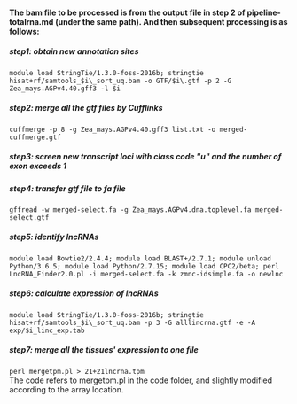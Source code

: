 #### The bam file to be processed is from the output file in step 2 of pipeline-totalrna.md (under the same path). And then subsequent processing is as follows:
##### step1: obtain new annotation sites  
`module load StringTie/1.3.0-foss-2016b; stringtie hisat+rf/samtools_$i\_sort_uq.bam -o GTF/$i\.gtf -p 2 -G Zea_mays.AGPv4.40.gff3 -l $i`

##### step2: merge all the gtf files by Cufflinks
`cuffmerge -p 8 -g Zea_mays.AGPv4.40.gff3 list.txt -o merged-cuffmerge.gtf`  

##### step3: screen new transcript loci with class code "u" and the number of exon exceeds 1  

##### step4: transfer gtf file to fa file  
`gffread -w merged-select.fa -g Zea_mays.AGPv4.dna.toplevel.fa merged-select.gtf`  

##### step5: identify lncRNAs  
`module load Bowtie2/2.4.4; module load BLAST+/2.7.1; module unload Python/3.6.5; module load Python/2.7.15; module load CPC2/beta; perl LncRNA_Finder2.0.pl -i merged-select.fa -k zmnc-idsimple.fa -o newlnc`  

##### step6: calculate expression of lncRNAs  
`module load StringTie/1.3.0-foss-2016b; stringtie hisat+rf/samtools_$i\_sort_uq.bam -p 3 -G alllincrna.gtf -e -A exp/$i_linc_exp.tab`  

##### step7: merge all the tissues' expression to one file
`perl mergetpm.pl > 21+21lncrna.tpm`  
The code refers to mergetpm.pl in the code folder, and slightly modified according to the array location.
